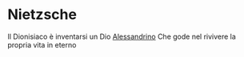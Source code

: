 # Nietzsche
Il Dionisiaco è inventarsi un Dio [Alessandrino](/notes/Alessandrini) Che gode nel rivivere la propria vita in eterno
